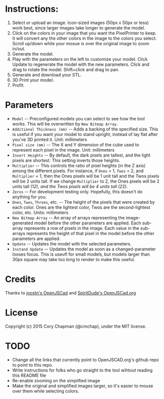 # Instructions:
1) Select or upload an image. Icon-sized images (50px x 50px or less) work best, since larger images take longer to generate the model.
2) Click on the colors in your image that you want the PixelPrinter to keep. It will convert any the other colors in the image to the colors you select. Scroll up/down while your mosue is over the original image to zoom in/out.
3) Generate the model. 
4) Play with the parameters on the left to customize your model. Click Update to regenerate the model with the new parameters. Click and drag to rotate the model. Shift+click and drag to pan. 
5) Generate and download your STL.
6) 3D Print your model.
7) Profit.

# Parameters
* `Model` -- Preconfigured models you can select to see how the tool works. This will be overwritten by `New Bitmap Array`.
* `Additional Thickness (mm)` -- Adds a backing of the specified size. This is useful if you want your model to stand upright, instead of lay flat after you've 3D printed it. Unit: millimeters
* `Pixel size (mm)` -- The X and Y dimension of the cube used to represent each pixel in the image. Unit: millimeters
* `Invert Heights` -- By default, the dark pixels are tallest, and the light pixels are shortest. This setting inverts those heights. 
* `Multiplier` -- This controls the ratio of pixel heights (in the Z axis) among the different pixels. For instance, if `Ones` = 1, `Twos` = 2, and `Multiplier` = 1, then the Ones pixels will be 1 unit tall and the Twos pixels will be 2 units tall. If we change `Multiplier` to 2, the Ones pixels will be 2 units tall (1*2), and the Twos pixels will be 4 units tall (2*2).
* `Zeros` -- For development testing only. Hopefully, this doesn't do anything for you.
* `Ones`, `Twos`, `Threes`, etc. -- The height of the pixels that were created by each color. Ones are the lightest color, Twos are the second-lightest color, etc. Units: millimeters
* `New Bitmap Array` -- An array of arrays representing the image-generated model before the other parameters are applied. Each sub-array represents a row of pixels in the image. Each value in the sub-arrays represents the height of that pixel in the model before the other parameters are applied. 
* `Update` -- Updates the model with the selected parameters. 
* `Instand Update` -- Updates the model as soon as a changed-parameter looses focus. This is useufl for small models, but models larger than 30px square may take too long to render to make this useful. 

# Credits
Thanks to [joostn's OpenJSCad](https://github.com/joostn/OpenJsCad) and [SpiritDude's OpenJSCad.org](https://github.com/Spiritdude/OpenJSCAD.org)

# License
Copyright (c) 2015 Cory Chapman (@cmchap), under the MIT license.

# TODO
* Change all the links that currently point to OpenJSCAD.org's github repo to point to this repo.
* Write instructions for folks who go straight to the tool wihtout reading this README file
* Re-enable zooming on the simplified image
* Make the original and simplified images larger, so it's easier to mouse over them while selecting colors. 
